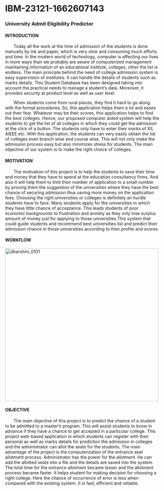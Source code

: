 <h1>IBM-23121-1662607143</h1>

<h3>University Admit Eligibility Predictor</h3>

<h4>INTRODUCTION</h4>  
 
<p>&nbsp; &nbsp; &nbsp; &nbsp;Today all the work at the time of admission of the students is done manually by ink and paper, which is very slow and consuming much efforts and time. In the modern world of technology, computer is affecting our lives in more ways than we probably are aware of computerized management maintaining information of an educational institute, colleges, other the list is endless. The main principle behind the need of college admission system is easy supervision of institutes. It can handle the details of students such as marks details. This Student Database has been designed taking into account the practical needs to manage a student’s data. Moreover, it provides security at product level as well as user level.</p>
<p>&nbsp; &nbsp; &nbsp; &nbsp;When students come from rural places, they find it hard to go along with the formal procedures. So, this application helps them a lot and eases out their fear. Whatever may be their scores, this application helps to find the best colleges. Hence, our proposed computer aided system will help the students to get the list of all colleges in which they could get the admission at the click of a button. The students only have to enter their marks of XII, AIEEE etc. With this application, the students can very easily obtain the list of colleges even branch wise and course wise. This will not only make the admission process easy but also minimizes stress for students. The main objective of our system is to make the right choice of colleges.</p>  

<h4>MOTIVATION</h4>

<p>&nbsp; &nbsp; &nbsp; &nbsp;The motivation of this project is to help the students to save their time and money that they have to spend at the education consultancy firms. And also it will help them to limit their number of application to a small number by proving them the suggestion of the universities where they have the best chance of securing admission thus saving more money on the application fees. Choosing the right universities or colleges is definitely an hurdle students have to face. Many students apply for the universities in which they have little chance of acceptance. This leads students of poor economic backgrounds to frustration and anxiety as they only lose surplus amount of money just for applying to those universities.This system that could guide students and recommend best universities list and predict their admission chance in those universities according to their profile and scores.</p>

<h4>WORKFLOW</h4>
<p><img align="center" src="https://github.com/IBM-EPBL/IBM-Project-23121-1659867360/blob/main/Pre-development%20Phase/Ideation%20Phase/WORK%20FLOW.jpeg" alt="dharshini_0101" height="500" width="500" /></a>
</p>

<h4>OBJECTIVE</h4>

<p>&nbsp; &nbsp; &nbsp; &nbsp;The main objective of this project is to predict the chance of a student to be admitted to a master’s program. This will assist students to know in advance if they have a chance to get accepted in a particular college. This project web-based application in which students can register with their personal as well as marks details for prediction the admission in colleges and the administrator can allot the seats for the students. The main advantage of the project is the computerization of the entrance seat allotment process. Administrator has the power for the allotment. He can add the allotted seats into a file and the details are saved into the system. The total time for the entrance allotment became lesser and the allotment process became faster. It helps student for making decision for choosing a right college. Here the chance of occurrence of error is less when compared with the existing system. It is fast, efficient and reliable.</p>

